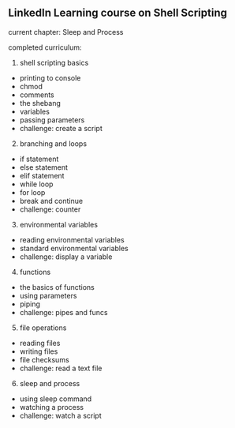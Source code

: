 ## LinkedIn Learning course on Shell Scripting
current chapter: Sleep and Process

completed curriculum:
1. shell scripting basics
- printing to console
- chmod
- comments
- the shebang
- variables
- passing parameters
- challenge: create a script

2. branching and loops
- if statement
- else statement
- elif statement
- while loop
- for loop
- break and continue
- challenge: counter

3. environmental variables
- reading environmental variables
- standard environmental variables
- challenge: display a variable

4. functions
- the basics of functions
- using parameters
- piping
- challenge: pipes and funcs

5. file operations
- reading files
- writing files
- file checksums
- challenge: read a text file

6. sleep and process
- using sleep command
- watching a process
- challenge: watch a script

